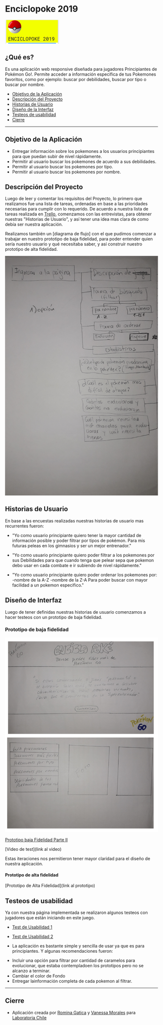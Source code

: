 # Enciclopoke 2019

![logo de la aplicacion](./src/imagenes_pokemon/Logo_aplicacion.png "Logo de la aplicación")

## ¿Qué es?

Es una aplicación web responsive diseñada para jugadores Principiantes de Pokémon Go!. 
Permite acceder a información específica de tus Pokemones favoritos, como por ejemplo: buscar por debilidades, buscar por tipo o buscar por nombre.

* [Objetivo de la Aplicación](#objetivo-de-la-aplicación)
* [Descripción del Proyecto](#descripción-del-proyecto)
* [Historias de Usuario](#historias-de-usuario)
* [Diseño de la Interfaz](#diseño-de-interfaz)
* [Testeos de usabilidad](#testeos-de-usabilidad)
* [Cierre](#cierre)

***

## Objetivo de la Aplicación

* Entregar información sobre los pokemones a los usuarios principiantes para que puedan subir de nivel rápidamente.
* Permitir al usuario buscar los pokemones de acuerdo a sus debilidades.
* Permitir al usuario buscar los pokemones por tipo.
* Permitir al usuario buscar los pokemones por nombre.

## Descripción del Proyecto

Luego de leer y comentar los requisitos del Proyecto, lo primero que realizamos fue una lista de tareas, ordenadas en base a las prioridades necesarias para cumplir con lo requerido.
De acuerdo a nuestra lista de tareas realizada en [Trello](https://trello.com/b/1G1qF74G/data-lover-pokemon), comenzamos con las entrevistas, para obtener nuestras "Historias de Usuario", y así tener una idea mas clara de como debía ser nuestra aplicación.
 
Realizamos también un [diagrama de flujo] con el que pudimos comenzar a trabajar en nuestro prototipo de baja fidelidad, para poder entender quien sería nuestro usuario y qué necesitaba saber, y así construír nuestro prototipo de alta fidelidad.


![diagrama de flujo](./src/imagenes_pokemon/Diagrama_de_Flujo.jpg "Diagrama de Flujo")

## Historias de Usuario

En base a las encuestas realizadas nuestras historias de usuario mas recurrentes fueron:

* "Yo como usuario principiante quiero tener la mayor cantidad de información posible y poder filtrar por tipos    de pokémon. Para mis futuras peleas en los gimnasios y ser un mejor entrenador."

* "Yo como usuario principiante quiero poder filtrar a los pokemones por sus Debilidades para que cuando          tenga que pelear sepa que pokemon debo usar en cada combate e ir subiendo de nivel rápidamente." 

* "Yo como usuario principiante quiero poder ordenar los pokemones por: 
   -nombre de la A-Z
   -nombre de la Z-A
  Para poder buscar con mayor facilidad a un pokemon especifico."

## Diseño de Interfaz
    
Luego de tener definidas nuestras historias de usuario comenzamos a hacer testeos con un prototipo de baja fidelidad.

### Prototipo de baja fidelidad


![prototipo de baja fidelidad](./src/imagenes_pokemon/Prototipo_Baja_Fidelidad1.jpg "prototipo de baja fidelidad")

[Prototipo baja Fidelidad Parte II](./src/imagenes_pokemon/Prototipo_Baja_Fidelidad2.jpg "prototipo de baja fidelidad")

[Video de test](link al video)

Estas iteraciones nos permitieron tener mayor claridad para el diseño de nuestra aplicación.

#### Prototipo de alta fidelidad

[Prototipo de Alta Fidelidad](link al prototipo)

## Testeos de usabilidad

Ya con nuestra página implementada se realizaron algunos testeos con jugadores que están iniciando en este juego.

* [Test de Usabilidad 1](https://www.useloom.com/share/a4480318022f4577b3265ff4010c26d3)
* [Test de Usabilidad 2](https://www.useloom.com/share/c7dac88c961440549c7d1461da0c967f)

* La aplicación es bastante simple y sencilla de usar ya que es para principiantes. Y algunas recomendaciones fueron:
- Incluir una opción para filtrar por cantidad de caramelos para evolucionar, que estaba contempladoen los prototipos pero no se alcanzo a terminar.
- Cambiar el color de Fondo
- Entregar lainformación completa de cada pokemon al filtrar.

***

## Cierre

* Aplicación creada por [Romina Gatica](https://github.com/RominaGatica) y [Vanessa Morales](https://github.com/vnssmorales) para [Laboratoria Chile](https://github.com/LaboratoriaChile)

